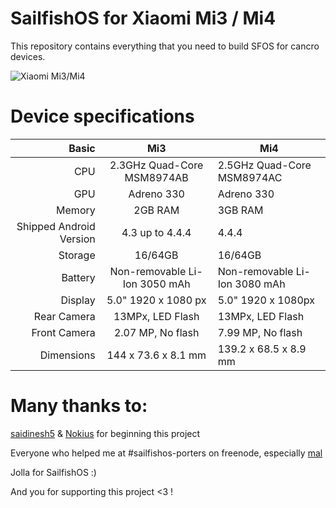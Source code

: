 # SailfishOS for Xiaomi Mi3 / Mi4
This repository contains everything that you need to build SFOS for cancro devices.


![Xiaomi Mi3/Mi4](http://s9.picofile.com/file/8348394400/cancro.png)


# Device specifications
Basic   | Mi3                               | Mi4
-------:|:---------------------------------:|------------------------------
CPU     | 2.3GHz Quad-Core MSM8974AB        | 2.5GHz Quad-Core MSM8974AC
GPU     | Adreno 330                        | Adreno 330
Memory  | 2GB RAM                           | 3GB RAM
Shipped Android Version | 4.3 up to 4.4.4   | 4.4.4
Storage | 16/64GB                           | 16/64GB
Battery | Non-removable Li-Ion 3050 mAh     | Non-removable Li-Ion 3080 mAh
Display | 5.0" 1920 x 1080 px               | 5.0" 1920 x 1080px
Rear Camera   | 13MPx, LED Flash            | 13MPx, LED Flash
Front Camera  | 2.07 MP, No flash           | 7.99 MP, No flash
Dimensions    | 144 x 73.6 x 8.1 mm         | 139.2 x 68.5 x 8.9 mm

# Many thanks to:
[saidinesh5](https://github.com/saidinesh5) & [Nokius](https://github.com/Nokius) for beginning this project

Everyone who helped me at #sailfishos-porters on freenode, especially [mal](https://github.com/mlehtima)

Jolla for SailfishOS :)

And you for supporting this project <3 !
